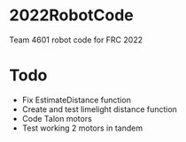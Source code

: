 # 2022RobotCode

Team 4601 robot code for FRC 2022

# Todo

- Fix EstimateDistance function
- Create and test limelight distance function
- Code Talon motors
- Test working 2 motors in tandem

